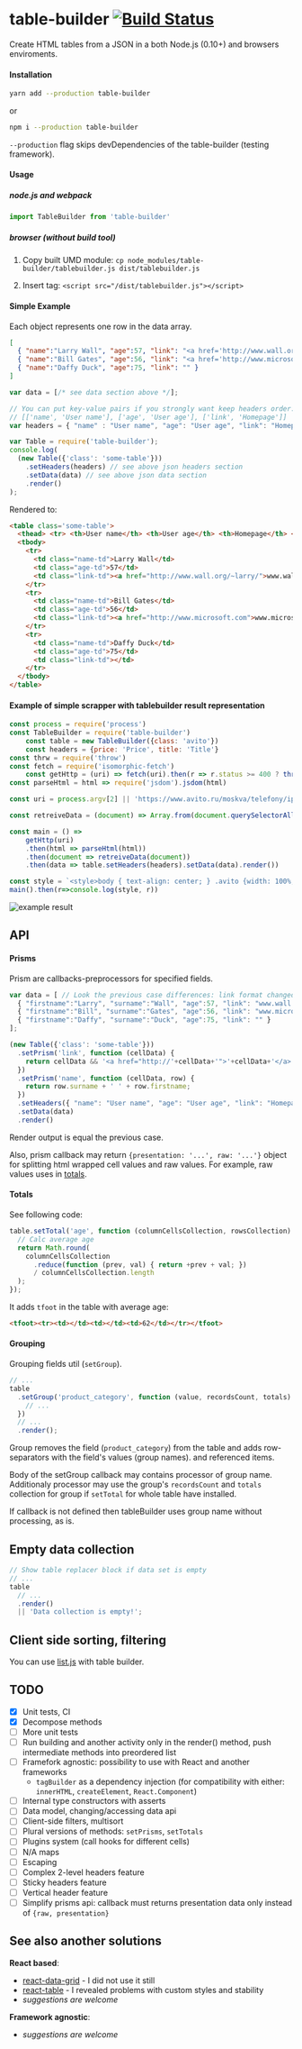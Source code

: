 table-builder [![Build Status](https://travis-ci.org/a-x-/table-builder.svg?branch=master)](https://travis-ci.org/a-x-/table-builder)
============

Create HTML tables from a JSON in a both Node.js (0.10+) and browsers enviroments.

#### Installation

```sh
yarn add --production table-builder
```

or

```sh
npm i --production table-builder
```

`--production` flag skips devDependencies of the table-builder (testing framework).

#### Usage

##### node.js and webpack
```js
import TableBuilder from 'table-builder'
```

##### browser (without build tool)
1. Copy built UMD module:
   `cp node_modules/table-builder/tablebuilder.js dist/tablebuilder.js`

2. Insert tag:
   `<script src="/dist/tablebuilder.js"></script>`

#### Simple Example

Each object represents one row in the data array.
```json
[
  { "name":"Larry Wall", "age":57, "link": "<a href='http://www.wall.org/~larry/'>www.wall.org/~larry/</a>" },
  { "name":"Bill Gates", "age":56, "link": "<a href='http://www.microsoft.com'>www.microsoft.com</a>" },
  { "name":"Daffy Duck", "age":75, "link": "" }
]
```

```javascript
var data = [/* see data section above */];

// You can put key-value pairs if you strongly want keep headers order:
// [['name', 'User name'], ['age', 'User age'], ['link', 'Homepage']]
var headers = { "name" : "User name", "age": "User age", "link": "Homepage" };

var Table = require('table-builder');
console.log(
  (new Table({'class': 'some-table'}))
    .setHeaders(headers) // see above json headers section
    .setData(data) // see above json data section
    .render()
);
```

Rendered to:
```html
<table class='some-table'>
  <thead> <tr> <th>User name</th> <th>User age</th> <th>Homepage</th> </tr> </thead>
  <tbody>
    <tr>
      <td class="name-td">Larry Wall</td>
      <td class="age-td">57</td>
      <td class="link-td"><a href="http://www.wall.org/~larry/">www.wall.org/~larry/</a></td>
    </tr>
    <tr>
      <td class="name-td">Bill Gates</td>
      <td class="age-td">56</td>
      <td class="link-td"><a href="http://www.microsoft.com">www.microsoft.com</a></td>
    </tr>
    <tr>
      <td class="name-td">Daffy Duck</td>
      <td class="age-td">75</td>
      <td class="link-td"></td>
    </tr>
  </tbody>
</table>
```

#### Example of simple scrapper with tablebuilder result representation

```js
const process = require('process')
const TableBuilder = require('table-builder')
    const table = new TableBuilder({class: 'avito'})
    const headers = {price: 'Price', title: 'Title'}
const thrw = require('throw')
const fetch = require('isomorphic-fetch')
    const getHttp = (uri) => fetch(uri).then(r => r.status >= 400 ? thrw (r.status) : r.text())
const parseHtml = html => require('jsdom').jsdom(html)

const uri = process.argv[2] || 'https://www.avito.ru/moskva/telefony/iphone?q=iphone+se'

const retreiveData = (document) => Array.from(document.querySelectorAll('.js-catalog_after-ads .item')).map(i=>({title:i.querySelector('.title'), price:i.querySelector('.about')})).map(({title,price})=>({title:title.textContent.trim(),price:price.textContent.trim()}))

const main = () =>
    getHttp(uri)
    .then(html => parseHtml(html))
    .then(document => retreiveData(document))
    .then(data => table.setHeaders(headers).setData(data).render())

const style = `<style>body { text-align: center; } .avito {width: 100%;} thead { text-align: left; } .price-td { text-align: right; }</style>`
main().then(r=>console.log(style, r))
```

![example result](https://cloud.githubusercontent.com/assets/6201068/20455981/216d347c-ae7a-11e6-83bf-572d410ef6e8.png)


## API

#### Prisms
Prism are callbacks-preprocessors for specified fields.

```javascript
var data = [ // Look the previous case differences: link format changed and name splitted into firstname and surname
  { "firstname":"Larry", "surname":"Wall", "age":57, "link": "www.wall.org/~larry/" },
  { "firstname":"Bill", "surname":"Gates", "age":56, "link": "www.microsoft.com" },
  { "firstname":"Daffy", "surname":"Duck", "age":75, "link": "" }
];

(new Table({'class': 'some-table'}))
  .setPrism('link', function (cellData) {
    return cellData && '<a href="http://'+cellData+'">'+cellData+'</a>' || 'N/A';
  })
  .setPrism('name', function (cellData, row) {
    return row.surname + ' ' + row.firstname;
  })
  .setHeaders({ "name": "User name", "age": "User age", "link": "Homepage" })
  .setData(data)
  .render()
```

Render output is equal the previous case.

Also, prism callback may return `{presentation: '...', raw: '...'}` object
for splitting html wrapped cell values and raw values.
For example, raw values uses in [totals](#totals).

#### Totals
See following code:

```js
table.setTotal('age', function (columnCellsCollection, rowsCollection) {
  // Calc average age
  return Math.round(
    columnCellsCollection
      .reduce(function (prev, val) { return +prev + val; })
      / columnCellsCollection.length
  );
});
```

It adds `tfoot` in the table with average age:
```html
<tfoot><tr><td></td><td></td><td>62</td></tr></tfoot>
```

#### Grouping

Grouping fields util (`setGroup`).

```js
// ...
table
  .setGroup('product_category', function (value, recordsCount, totals) {
    // ...
  })
  // ...
  .render();
```

Group removes the field (`product_category`) from the table 
and adds row-separators with the field's values (group names). and referenced items.

Body of the setGroup callback may contains processor of group name. 
Additionaly processor may use the group's `recordsCount` and `totals` collection for group
if `setTotal` for whole table have installed.

If callback is not defined then tableBuilder uses group name without processing, as is.

## Empty data collection

```js
// Show table replacer block if data set is empty
// ...
table
  // ...
  .render()
  || 'Data collection is empty!';
```

## Client side sorting, filtering

You can use [list.js](https://github.com/javve/list.js) with table builder.

## TODO

* [x] Unit tests, CI
* [x] Decompose methods
* [ ] More unit tests
* [ ] Run building and another activity only in the render() method, push intermediate methods into preordered list
* [ ] Framefork agnostic: possibility to use with React and another frameworks
  * `tagBuilder` as a dependency injection (for compatibility with either: `innerHTML`, `createElement`, `React.Component`)
* [ ] Internal type constructors with asserts
* [ ] Data model, changing/accessing data api
* [ ] Client-side filters, multisort
* [ ] Plural versions of methods: `setPrisms`, `setTotals`
* [ ] Plugins system (call hooks for different cells)
* [ ] N/A maps
* [ ] Escaping
* [ ] Complex 2-level headers feature
* [ ] Sticky headers feature
* [ ] Vertical header feature
* [ ] Simplify prisms api: callback must returns presentation data only instead of `{raw, presentation}`

## See also another solutions

**React based**:
* [react-data-grid](https://github.com/adazzle/react-data-grid) - I did not use it still
* [react-table](https://github.com/tannerlinsley/react-table) - I revealed problems with custom styles and stability
* _suggestions are welcome_

**Framework agnostic**:
* _suggestions are welcome_
